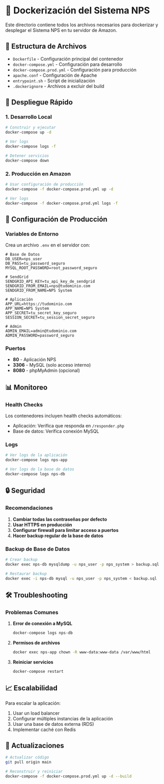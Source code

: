 # 🐳 Dockerización del Sistema NPS

Este directorio contiene todos los archivos necesarios para dockerizar y desplegar el Sistema NPS en tu servidor de Amazon.

## 📁 Estructura de Archivos

- `Dockerfile` - Configuración principal del contenedor
- `docker-compose.yml` - Configuración para desarrollo
- `docker-compose.prod.yml` - Configuración para producción
- `apache.conf` - Configuración de Apache
- `entrypoint.sh` - Script de inicialización
- `.dockerignore` - Archivos a excluir del build

## 🚀 Despliegue Rápido

### 1. Desarrollo Local
```bash
# Construir y ejecutar
docker-compose up -d

# Ver logs
docker-compose logs -f

# Detener servicios
docker-compose down
```

### 2. Producción en Amazon
```bash
# Usar configuración de producción
docker-compose -f docker-compose.prod.yml up -d

# Ver logs
docker-compose -f docker-compose.prod.yml logs -f
```

## 🔧 Configuración de Producción

### Variables de Entorno
Crea un archivo `.env` en el servidor con:

```env
# Base de Datos
DB_USER=nps_user
DB_PASS=tu_password_seguro
MYSQL_ROOT_PASSWORD=root_password_seguro

# SendGrid
SENDGRID_API_KEY=tu_api_key_de_sendgrid
SENDGRID_FROM_EMAIL=nps@tudominio.com
SENDGRID_FROM_NAME=NPS System

# Aplicación
APP_URL=https://tudominio.com
APP_NAME=NPS System
APP_SECRET=tu_secret_key_seguro
SESSION_SECRET=tu_session_secret_seguro

# Admin
ADMIN_EMAIL=admin@tudominio.com
ADMIN_PASSWORD=password_seguro
```

### Puertos
- **80** - Aplicación NPS
- **3306** - MySQL (solo acceso interno)
- **8080** - phpMyAdmin (opcional)

## 📊 Monitoreo

### Health Checks
Los contenedores incluyen health checks automáticos:
- Aplicación: Verifica que responda en `/responder.php`
- Base de datos: Verifica conexión MySQL

### Logs
```bash
# Ver logs de la aplicación
docker-compose logs nps-app

# Ver logs de la base de datos
docker-compose logs nps-db
```

## 🔒 Seguridad

### Recomendaciones
1. **Cambiar todas las contraseñas por defecto**
2. **Usar HTTPS en producción**
3. **Configurar firewall para limitar acceso a puertos**
4. **Hacer backup regular de la base de datos**

### Backup de Base de Datos
```bash
# Crear backup
docker exec nps-db mysqldump -u nps_user -p nps_system > backup.sql

# Restaurar backup
docker exec -i nps-db mysql -u nps_user -p nps_system < backup.sql
```

## 🛠️ Troubleshooting

### Problemas Comunes

1. **Error de conexión a MySQL**
   ```bash
   docker-compose logs nps-db
   ```

2. **Permisos de archivos**
   ```bash
   docker exec nps-app chown -R www-data:www-data /var/www/html
   ```

3. **Reiniciar servicios**
   ```bash
   docker-compose restart
   ```

## 📈 Escalabilidad

Para escalar la aplicación:
1. Usar un load balancer
2. Configurar múltiples instancias de la aplicación
3. Usar una base de datos externa (RDS)
4. Implementar caché con Redis

## 🔄 Actualizaciones

```bash
# Actualizar código
git pull origin main

# Reconstruir y reiniciar
docker-compose -f docker-compose.prod.yml up -d --build
``` 